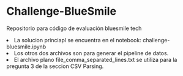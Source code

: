 # Challenge-BlueSmile
Repositorio para código de evaluación bluesmile tech

<li>La solucion princiapl se encuentra en el notebook: challenge-bluesmile.ipynb
<li>Los otros dos archivos son para generar el pipeline de datos.
<li>El archivo plano file_comma_separated_lines.txt se utiliza para la pregunta 3 de la seccion CSV Parsing.
